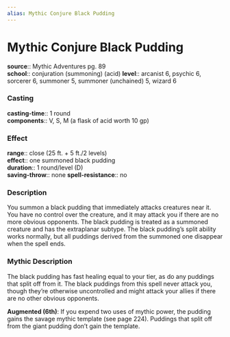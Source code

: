 ```yaml
---
alias: Mythic Conjure Black Pudding
---
```


# Mythic Conjure Black Pudding

**source**:: Mythic Adventures pg. 89  
**school**:: conjuration (summoning) (acid)
**level**:: arcanist 6, psychic 6, sorcerer 6, summoner 5, summoner (unchained) 5, wizard 6

### Casting 

**casting-time**:: 1 round  
**components**:: V, S, M (a flask of acid worth 10 gp)

### Effect 

**range**:: close (25 ft. + 5 ft./2 levels)  
**effect**:: one summoned black pudding  
**duration**:: 1 round/level (D)  
**saving-throw**:: none
**spell-resistance**:: no

### Description 

You summon a black pudding that immediately attacks creatures near it. You have no control over the creature, and it may attack you if there are no more obvious opponents. The black pudding is treated as a summoned creature and has the extraplanar subtype. The black pudding’s split ability works normally, but all puddings derived from the summoned one disappear when the spell ends.

### Mythic Description

The black pudding has fast healing equal to your tier, as do any puddings that split off from it. The black puddings from this spell never attack you, though they’re otherwise uncontrolled and might attack your allies if there are no other obvious opponents.  
  
**Augmented (6th)**: If you expend two uses of mythic power, the pudding gains the savage mythic template (see page 224). Puddings that split off from the giant pudding don’t gain the template.
